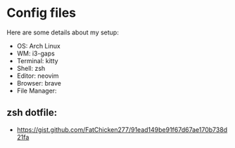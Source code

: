 # Config files

Here are some details about my setup:

- OS: Arch Linux
- WM: i3-gaps
- Terminal: kitty
- Shell: zsh
- Editor: neovim
- Browser: brave
- File Manager: 

## zsh dotfile:
- https://gist.github.com/FatChicken277/91ead149be91f67d67ae170b738d21fa
